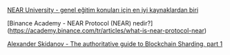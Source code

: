 
[NEAR University - genel eğitim konuları için en iyi kaynaklardan biri  ](https://www.near.university/)</br>

[Binance Academy - NEAR Protocol (NEAR) nedir?] (https://academy.binance.com/tr/articles/what-is-near-protocol-near)</br>

[Alexander Skidanov - The authoritative guide to Blockchain Sharding, part 1](https://medium.com/nearprotocol/the-authoritative-guide-to-blockchain-sharding-part-1-1b53ed31e060)</br>
